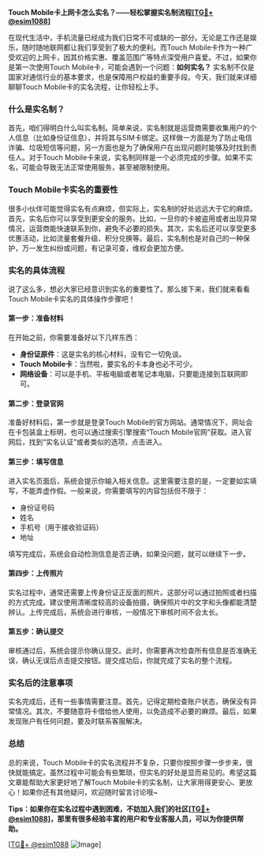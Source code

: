 **Touch Mobile卡上网卡怎么实名？——轻松掌握实名制流程[[TG💪+ @esim1088](https://t.me/s/esim1088)]**

在现代生活中，手机流量已经成为我们日常不可或缺的一部分。无论是工作还是娱乐，随时随地联网都让我们享受到了极大的便利。而Touch Mobile卡作为一种广受欢迎的上网卡，因其价格实惠、覆盖范围广等特点深受用户喜爱。不过，如果你是第一次使用Touch Mobile卡，可能会遇到一个问题：**如何实名？** 实名制不仅是国家对通信行业的基本要求，也是保障用户权益的重要手段。今天，我们就来详细聊聊Touch Mobile卡的实名流程，让你轻松上手。

### 什么是实名制？

首先，咱们得明白什么叫实名制。简单来说，实名制就是运营商需要收集用户的个人信息（比如身份证信息），并将其与SIM卡绑定。这样做一方面是为了防止电信诈骗、垃圾短信等问题，另一方面也是为了确保用户在出现问题时能够及时找到责任人。对于Touch Mobile卡来说，实名制同样是一个必须完成的步骤。如果不实名，可能会导致无法正常使用服务，甚至被限制使用。

### Touch Mobile卡实名的重要性

很多小伙伴可能觉得实名有点麻烦，但实际上，实名制的好处远远大于它的麻烦。首先，实名后你可以享受到更安全的服务。比如，一旦你的卡被盗用或者出现异常情况，运营商能快速联系到你，避免不必要的损失。其次，实名后还可以享受更多优惠活动，比如流量套餐升级、积分兑换等。最后，实名制也是对自己的一种保护，万一发生纠纷或问题，有记录可查，维权会更加方便。

### 实名的具体流程

说了这么多，想必大家已经意识到实名的重要性了。那么接下来，我们就来看看Touch Mobile卡实名的具体操作步骤吧！

#### 第一步：准备材料

在开始之前，你需要准备好以下几样东西：
- **身份证原件**：这是实名的核心材料，没有它一切免谈。
- **Touch Mobile卡**：当然啦，要实名的卡本身也必不可少。
- **网络设备**：可以是手机、平板电脑或者笔记本电脑，只要能连接到互联网即可。

#### 第二步：登录官网

准备好材料后，第一步就是登录Touch Mobile的官方网站。通常情况下，网址会在卡包装盒上标明，也可以通过搜索引擎搜索“Touch Mobile官网”获取。进入官网后，找到“实名认证”或者类似的选项，点击进入。

#### 第三步：填写信息

进入实名页面后，系统会提示你输入相关信息。这里需要注意的是，一定要如实填写，不能弄虚作假。一般来说，你需要填写的内容包括但不限于：
- 身份证号码
- 姓名
- 手机号（用于接收验证码）
- 地址

填写完成后，系统会自动检测信息是否正确，如果没问题，就可以继续下一步。

#### 第四步：上传照片

实名过程中，通常还需要上传身份证正反面的照片。这部分可以通过拍照或者扫描的方式完成。建议使用清晰度较高的设备拍摄，确保照片中的文字和头像都能清楚辨认。上传完成后，系统会进行审核，一般情况下审核时间不会太长。

#### 第五步：确认提交

审核通过后，系统会提示你确认提交。此时，你需要再次检查所有信息是否准确无误，确认无误后点击提交按钮。提交成功后，你就完成了实名的整个流程。

### 实名后的注意事项

实名完成后，还有一些事情需要注意。首先，记得定期检查账户状态，确保没有异常情况。其次，不要随意将卡借给他人使用，以免造成不必要的麻烦。最后，如果发现账户有任何问题，要及时联系客服解决。

### 总结

总的来说，Touch Mobile卡的实名流程并不复杂，只要你按照步骤一步步来，很快就能搞定。虽然过程中可能会有些繁琐，但实名的好处是显而易见的。希望这篇文章能帮助大家更好地了解Touch Mobile卡的实名制，让大家用得更安心、更放心！如果你还有其他疑问，欢迎随时留言讨论哦~

**Tips：如果你在实名过程中遇到困难，不妨加入我们的社区[[TG💪+ @esim1088](https://t.me/s/esim1088)]，那里有很多经验丰富的用户和专业客服人员，可以为你提供帮助。**

[[TG💪+ @esim1088](https://t.me/s/esim1088) ![Image](https://i.postimg.cc/4NQfJmqS/Snipaste-2025-05-13-00-14-12.png)]